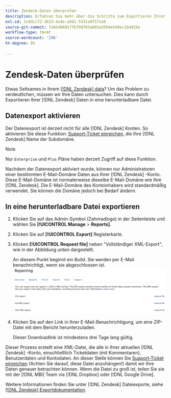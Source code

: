 ```yaml
---
title: Zendesk-Daten überprüfen
description: Erfahren Sie mehr über die Schritte zum Exportieren Ihrer Zendesk-Daten.
exl-id: 3c8dcc72-3623-4c4e-a941-f431a97571e0
source-git-commit: fa954868177b79d703a601a55b9e549ec1bd425e
workflow-type: tm+mt
source-wordcount: '296'
ht-degree: 0%

---
```


# Zendesk-Daten überprüfen

Etwas Seltsames in Ihrem [[!DNL Zendesk] data](../integrations/exp-zendesk-data.md)? Um das Problem zu verdeutlichen, müssen wir Ihre Daten untersuchen. Dies kann durch Exportieren Ihrer [!DNL Zendesk] Daten in eine herunterladbare Datei.

## Datenexport aktivieren

Der Datenexport ist derzeit nicht für alle [!DNL Zendesk] Konten. So aktivieren Sie diese Funktion: [Support-Ticket einreichen](https://experienceleague.adobe.com/docs/commerce-knowledge-base/kb/troubleshooting/miscellaneous/mbi-service-policies.html?lang=en), die Ihre [!DNL Zendesk] Name der Subdomäne.

>[!NOTE]
>
>Nur `Enterprise` und `Plus` Pläne haben derzeit Zugriff auf diese Funktion.

Nachdem der Datenexport aktiviert wurde, können nur Administratoren einer bestimmten E-Mail-Domäne Daten aus Ihrer [!DNL Zendesk] -Konto. Diese E-Mail-Domäne ist normalerweise dieselbe E-Mail-Domäne wie Ihre [!DNL Zendesk]. Die E-Mail-Domäne des Kontoinhabers wird standardmäßig verwendet. Sie können die Domäne jedoch bei Bedarf ändern.

## In eine herunterladbare Datei exportieren

1. Klicken Sie auf das Admin-Symbol (Zahnradlogo) in der Seitenleiste und wählen Sie **[!UICONTROL Manage** > **Reports]**.
1. Klicken Sie auf **[!UICONTROL Export]** Registerkarte.
1. Klicken **[!UICONTROL Request file]** neben &quot;Vollständiger XML-Export&quot;, wie in der Abbildung unten dargestellt.

   An diesem Punkt beginnt ein Build. Sie werden per E-Mail benachrichtigt, wenn sie abgeschlossen ist.
   ![reports_export_new.png](../../../assets/reports_export_new.png)

1. Klicken Sie auf den Link in Ihrer E-Mail-Benachrichtigung, um eine ZIP-Datei mit dem Bericht herunterzuladen.

   Dieser Downloadlink ist mindestens drei Tage lang gültig.

Dieser Prozess erstellt eine XML-Datei, die alle in Ihrer aktuellen [!DNL Zendesk] -Konto, einschließlich Ticketdaten (mit Kommentaren), Benutzerdaten und Kontodaten. An dieser Stelle können Sie [Support-Ticket einreichen](https://experienceleague.adobe.com/docs/commerce-knowledge-base/kb/troubleshooting/miscellaneous/mbi-service-policies.html?lang=en) (Achten Sie darauf, diese Datei anzuhängen!) damit wir Ihre Daten genauer betrachten können. Wenn die Datei zu groß ist, teilen Sie sie mit der [!DNL MBI] Team via [!DNL Dropbox] oder [!DNL Google Drive].

Weitere Informationen finden Sie unter [!DNL Zendesk] Dateiexporte, siehe [[!DNL Zendesk] Exportdokumentation](https://support.zendesk.com/hc/en-us/articles/4408886165402-Exporting-data-to-a-JSON-CSV-or-XML-file).
